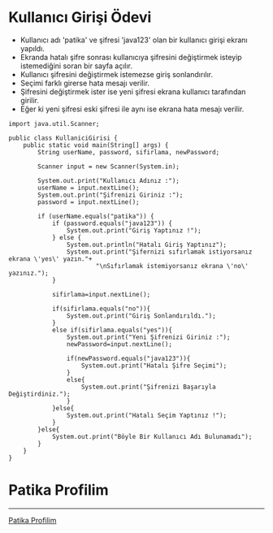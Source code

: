 # Kullanıcı Girişi Ödevi
* Kullanıcı adı 'patika' ve şifresi 'java123' olan bir kullanıcı girişi ekranı yapıldı.
* Ekranda hatalı şifre sonrası kullanıcıya şifresini değiştirmek isteyip istemediğini soran bir sayfa açılır.
* Kullanıcı şifresini değiştirmek istemezse giriş sonlandırılır.
* Seçimi farklı girerse hata mesajı verilir.
* Şifresini değiştirmek ister ise yeni şifresi ekrana kullanıcı tarafından girilir.
* Eğer ki yeni şifresi eski şifresi ile aynı ise ekrana hata mesajı verilir.

```
import java.util.Scanner;

public class KullaniciGirisi {
    public static void main(String[] args) {
        String userName, password, sifirlama, newPassword;

        Scanner input = new Scanner(System.in);

        System.out.print("Kullanıcı Adınız :");
        userName = input.nextLine();
        System.out.print("Şifrenizi Giriniz :");
        password = input.nextLine();

        if (userName.equals("patika")) {
            if (password.equals("java123")) {
                System.out.print("Giriş Yaptınız !");
            } else {
                System.out.println("Hatalı Giriş Yaptınız");
                System.out.print("Şifernizi sıfırlamak istiyorsanız ekrana \'yes\' yazın."+
                        "\nSıfırlamak istemiyorsanız ekrana \'no\' yazınız.");
            }

            sifirlama=input.nextLine();

            if(sifirlama.equals("no")){
                System.out.print("Giriş Sonlandırıldı.");
            }
            else if(sifirlama.equals("yes")){
                System.out.print("Yeni Şifrenizi Giriniz :");
                newPassword=input.nextLine();

                if(newPassword.equals("java123")){
                    System.out.print("Hatalı Şifre Seçimi");
                }
                else{
                    System.out.print("Şifrenizi Başarıyla Değiştirdiniz.");
                }
            }else{
                System.out.print("Hatalı Seçim Yaptınız !");
            }
        }else{
            System.out.print("Böyle Bir Kullanıcı Adı Bulunamadı");
        }
    }
}
```

# Patika Profilim
***
<a href="https://academy.patika.dev/profile">Patika Profilim</a>